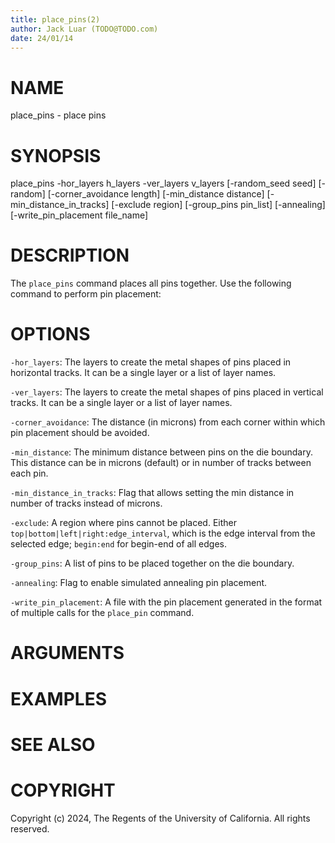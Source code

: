 ```yaml
---
title: place_pins(2)
author: Jack Luar (TODO@TODO.com)
date: 24/01/14
---
```


# NAME

place_pins - place pins

# SYNOPSIS

place_pins 
    -hor_layers h_layers
    -ver_layers v_layers
    [-random_seed seed]
    [-random]
    [-corner_avoidance length]
    [-min_distance distance]
    [-min_distance_in_tracks]
    [-exclude region]
    [-group_pins pin_list]
    [-annealing]
    [-write_pin_placement file_name]


# DESCRIPTION

The `place_pins` command places all pins together. Use the following command to perform pin placement:

# OPTIONS

`-hor_layers`:  The layers to create the metal shapes of pins placed in horizontal tracks. It can be a single layer or a list of layer names.

`-ver_layers`:  The layers to create the metal shapes of pins placed in vertical tracks. It can be a single layer or a list of layer names.

`-corner_avoidance`:  The distance (in microns) from each corner within which pin placement should be avoided.

`-min_distance`:  The minimum distance between pins on the die boundary. This distance can be in microns (default) or in number of tracks between each pin.

`-min_distance_in_tracks`:  Flag that allows setting the min distance in number of tracks instead of microns.

`-exclude`:  A region where pins cannot be placed. Either `top|bottom|left|right:edge_interval`, which is the edge interval from the selected edge; `begin:end` for begin-end of all edges.

`-group_pins`:  A list of pins to be placed together on the die boundary.

`-annealing`:  Flag to enable simulated annealing pin placement.

`-write_pin_placement`:  A file with the pin placement generated in the format of multiple calls for the `place_pin` command.

# ARGUMENTS

# EXAMPLES

# SEE ALSO

# COPYRIGHT

Copyright (c) 2024, The Regents of the University of California. All rights reserved.
